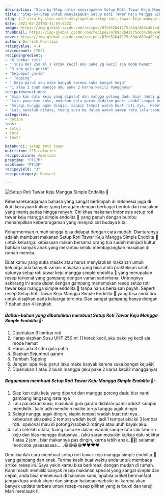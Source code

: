 ```yaml
---
description: "Step-by-Step untuk menyiapakan Setup Roti Tawar Keju Mangga Simple Endolita 🤭 teraktual"
title: "Step-by-Step untuk menyiapakan Setup Roti Tawar Keju Mangga Simple Endolita 🤭 teraktual"
slug: 412-step-by-step-untuk-menyiapakan-setup-roti-tawar-keju-mangga-simple-endolita-teraktual
date: 2021-02-22T03:43:04.033Z
image: https://img-global.cpcdn.com/recipes/07b952b41175c634/680x482cq70/setup-roti-tawar-keju-mangga-simple-endolita-🤭-foto-resep-utama.jpg
thumbnail: https://img-global.cpcdn.com/recipes/07b952b41175c634/680x482cq70/setup-roti-tawar-keju-mangga-simple-endolita-🤭-foto-resep-utama.jpg
cover: https://img-global.cpcdn.com/recipes/07b952b41175c634/680x482cq70/setup-roti-tawar-keju-mangga-simple-endolita-🤭-foto-resep-utama.jpg
author: Derrick Phillips
ratingvalue: 4.4
reviewcount: 17021
recipeingredient:
- "6 lembar roti"
- " Susu UHT 250 ml 1 kotak kecil aku pake yg kecil aja mode hemat"
- "3 sdm gula putih"
- "Sejumput garam"
- " Topping"
- " Keju parut aku make banyak karena suka banget keju"
- "1 atau 2 buah mangga aku pake 2 karna kecil2 mangganya"
recipeinstructions:
- "Siap kan dulu keju yang diparut dan mangga potong dadu biar nanti gampang langsung nata nya"
- "Lalu panaskan susu, masukan gula garam didalam panci aduk2 sampai mendidih.. kalo udh mendidih matiin terus tunggu agak dingin"
- "Selagi nunggu agak dingin, siapin tempat wadah buat roti nya.. kebetulan aku pake 2 tempat wadah kecil, jadi 1 tempat aku isi 3 lembar roti.. opsional mau di potong2/sobek2 rotinya atau utuh kayak aku.."
- "Lalu setelah ditata, tuang susu ke dalam wadah sampe rata lalu taburin keju dan hias mangga diatasnya.. (aku saran masukin kulkas dulu sekitar 1 atau 2 jam.. biar makannya pas dingin, karna lebih enak..🤭😂) selamat mencoba yaaaaaaaaa......😁😁😁😁❤️❤️❤️❤️"
categories:
- Recipe
tags:
- setup
- roti
- tawar

katakunci: setup roti tawar 
nutrition: 225 calories
recipecuisine: American
preptime: "PT17M"
cooktime: "PT43M"
recipeyield: "3"
recipecategory: Dessert

---
```



![Setup Roti Tawar Keju Mangga Simple Endolita 🤭](https://img-global.cpcdn.com/recipes/07b952b41175c634/680x482cq70/setup-roti-tawar-keju-mangga-simple-endolita-🤭-foto-resep-utama.jpg)

Kebenarekaragaman bahasa yang sangat berlimpah di Indonesia juga di ikuti kekayaan kuliner yang beragam dengan berbagai bentuk dari masakan yang manis,pedas hingga renyah. Ciri khas makanan Indonesia setup roti tawar keju mangga simple endolita 🤭 yang penuh dengan bumbu menampilkan keberaragaman yang menjadi ciri budaya kita.




Keharmonisan rumah tangga bisa didapat dengan cara mudah. Diantaranya adalah membuat makanan Setup Roti Tawar Keju Mangga Simple Endolita 🤭 untuk keluarga. kebiasaan makan bersama orang tua sudah menjadi kultur, bahkan banyak anak yang merantau selalu membayangkan masakan di rumah mereka.

Buat kamu yang suka masak atau harus menyiapkan makanan untuk keluarga ada banyak variasi masakan yang bisa anda praktekkan salah satunya setup roti tawar keju mangga simple endolita 🤭 yang merupakan resep terkenal yang gampang dengan varian sederhana. Untungnya sekarang ini anda dapat dengan gampang menemukan resep setup roti tawar keju mangga simple endolita 🤭 tanpa harus bersusah payah.
Seperti resep Setup Roti Tawar Keju Mangga Simple Endolita 🤭 yang bisa anda tiru untuk disajikan pada keluarga tercinta. Dan sangat gampang hanya dengan 7 bahan dan 4 langkah.


<!--inarticleads1-->

##### Bahan-bahan yang dibutuhkan membuat Setup Roti Tawar Keju Mangga Simple Endolita 🤭:

1. Diperlukan 6 lembar roti
1. Harap siapkan  Susu UHT 250 ml (1 kotak kecil, aku pake yg kecil aja mode hemat
1. Harus ada 3 sdm gula putih
1. Siapkan Sejumput garam
1. Tambah  Topping
1. Jangan lupa  Keju parut (aku make banyak karena suka banget keju😂)
1. Diperlukan 1 atau 2 buah mangga (aku pake 2 karna kecil2 mangganya)




<!--inarticleads2-->

##### Bagaimana membuat  Setup Roti Tawar Keju Mangga Simple Endolita 🤭:

1. Siap kan dulu keju yang diparut dan mangga potong dadu biar nanti gampang langsung nata nya
1. Lalu panaskan susu, masukan gula garam didalam panci aduk2 sampai mendidih.. kalo udh mendidih matiin terus tunggu agak dingin
1. Selagi nunggu agak dingin, siapin tempat wadah buat roti nya.. kebetulan aku pake 2 tempat wadah kecil, jadi 1 tempat aku isi 3 lembar roti.. opsional mau di potong2/sobek2 rotinya atau utuh kayak aku..
1. Lalu setelah ditata, tuang susu ke dalam wadah sampe rata lalu taburin keju dan hias mangga diatasnya.. (aku saran masukin kulkas dulu sekitar 1 atau 2 jam.. biar makannya pas dingin, karna lebih enak..🤭😂) selamat mencoba yaaaaaaaaa......😁😁😁😁❤️❤️❤️❤️




Demikianlah cara membuat setup roti tawar keju mangga simple endolita 🤭 yang gampang dan enak. Terima kasih buat waktu anda untuk membaca artikel resep ini. Saya yakin kamu bisa berkreasi dengan mudah di rumah. Kami masih memiliki banyak resep makanan spesial yang sangat simple dan cepat, anda bisa menelusuri di halaman kami, apabila artikel bermanfaat jangan lupa untuk share dan simpan halaman website ini karena akan banyak update terbaru untuk resep-resep pilihan yang terbukti dan teruji. Mari memasak !!. 
